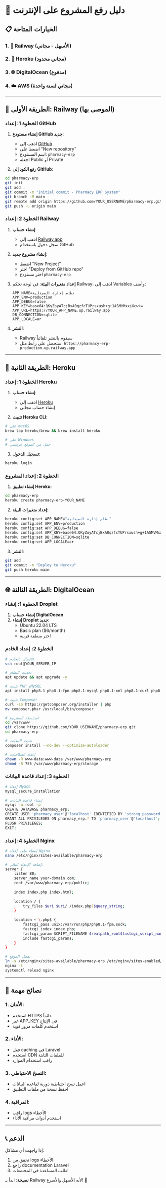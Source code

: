# 🚀 دليل رفع المشروع على الإنترنت

## 📋 الخيارات المتاحة

### 1. 🚄 Railway (الأسهل - مجاني)
### 2. 🌊 Heroku (مجاني محدود)
### 3. 🌐 DigitalOcean (مدفوع)
### 4. ☁️ AWS (مجاني لسنة واحدة)

---

## 🚄 الطريقة الأولى: Railway (الموصى بها)

### الخطوة 1: إعداد GitHub

1. **إنشاء مستودع GitHub جديد**:
   - اذهب إلى [GitHub](https://github.com)
   - اضغط على "New repository"
   - اسم المستودع: `pharmacy-erp`
   - اجعله Public أو Private

2. **رفع الكود إلى GitHub**:
```bash
cd pharmacy-erp
git init
git add .
git commit -m "Initial commit - Pharmacy ERP System"
git branch -M main
git remote add origin https://github.com/YOUR_USERNAME/pharmacy-erp.git
git push -u origin main
```

### الخطوة 2: إعداد Railway

1. **إنشاء حساب**:
   - اذهب إلى [Railway.app](https://railway.app)
   - سجل دخول باستخدام GitHub

2. **إنشاء مشروع جديد**:
   - اضغط "New Project"
   - اختر "Deploy from GitHub repo"
   - اختر مستودع `pharmacy-erp`

3. **إعداد متغيرات البيئة**:
   في لوحة تحكم Railway، اذهب إلى Variables وأضف:
   ```
   APP_NAME=نظام إدارة الصيدلية
   APP_ENV=production
   APP_DEBUG=false
   APP_KEY=base64:QKyZoyATcjBxA0qzfcTUPrsxush+g+1ASMVMxxjXcwk=
   APP_URL=https://YOUR_APP_NAME.up.railway.app
   DB_CONNECTION=sqlite
   APP_LOCALE=ar
   ```

4. **النشر**:
   - Railway سيقوم بالنشر تلقائياً
   - ستحصل على رابط مثل: `https://pharmacy-erp-production.up.railway.app`

---

## 🌊 الطريقة الثانية: Heroku

### الخطوة 1: إعداد Heroku

1. **إنشاء حساب**:
   - اذهب إلى [Heroku](https://heroku.com)
   - إنشاء حساب مجاني

2. **تثبيت Heroku CLI**:
```bash
# على macOS
brew tap heroku/brew && brew install heroku

# على Windows
# حمل من الموقع الرسمي
```

3. **تسجيل الدخول**:
```bash
heroku login
```

### الخطوة 2: إعداد المشروع

1. **إنشاء تطبيق Heroku**:
```bash
cd pharmacy-erp
heroku create pharmacy-erp-YOUR_NAME
```

2. **إعداد متغيرات البيئة**:
```bash
heroku config:set APP_NAME="نظام إدارة الصيدلية"
heroku config:set APP_ENV=production
heroku config:set APP_DEBUG=false
heroku config:set APP_KEY=base64:QKyZoyATcjBxA0qzfcTUPrsxush+g+1ASMVMxxjXcwk=
heroku config:set DB_CONNECTION=sqlite
heroku config:set APP_LOCALE=ar
```

3. **النشر**:
```bash
git add .
git commit -m "Deploy to Heroku"
git push heroku main
```

---

## 🌐 الطريقة الثالثة: DigitalOcean

### الخطوة 1: إنشاء Droplet

1. **إنشاء حساب DigitalOcean**
2. **إنشاء Droplet جديد**:
   - Ubuntu 22.04 LTS
   - Basic plan ($6/month)
   - اختر منطقة قريبة

### الخطوة 2: إعداد الخادم

```bash
# الاتصال بالخادم
ssh root@YOUR_SERVER_IP

# تحديث النظام
apt update && apt upgrade -y

# تثبيت PHP وMySQL
apt install php8.1 php8.1-fpm php8.1-mysql php8.1-xml php8.1-curl php8.1-zip php8.1-mbstring nginx mysql-server -y

# تثبيت Composer
curl -sS https://getcomposer.org/installer | php
mv composer.phar /usr/local/bin/composer

# استنساخ المشروع
cd /var/www
git clone https://github.com/YOUR_USERNAME/pharmacy-erp.git
cd pharmacy-erp

# تثبيت التبعيات
composer install --no-dev --optimize-autoloader

# إعداد الصلاحيات
chown -R www-data:www-data /var/www/pharmacy-erp
chmod -R 755 /var/www/pharmacy-erp/storage
```

### الخطوة 3: إعداد قاعدة البيانات

```bash
# إعداد MySQL
mysql_secure_installation

# إنشاء قاعدة البيانات
mysql -u root -p
CREATE DATABASE pharmacy_erp;
CREATE USER 'pharmacy_user'@'localhost' IDENTIFIED BY 'strong_password';
GRANT ALL PRIVILEGES ON pharmacy_erp.* TO 'pharmacy_user'@'localhost';
FLUSH PRIVILEGES;
EXIT;
```

### الخطوة 4: إعداد Nginx

```bash
# إنشاء ملف إعداد Nginx
nano /etc/nginx/sites-available/pharmacy-erp

# إضافة الإعداد التالي:
server {
    listen 80;
    server_name your-domain.com;
    root /var/www/pharmacy-erp/public;
    
    index index.php index.html;
    
    location / {
        try_files $uri $uri/ /index.php?$query_string;
    }
    
    location ~ \.php$ {
        fastcgi_pass unix:/var/run/php/php8.1-fpm.sock;
        fastcgi_index index.php;
        fastcgi_param SCRIPT_FILENAME $realpath_root$fastcgi_script_name;
        include fastcgi_params;
    }
}

# تفعيل الموقع
ln -s /etc/nginx/sites-available/pharmacy-erp /etc/nginx/sites-enabled/
nginx -t
systemctl reload nginx
```

---

## 🔧 نصائح مهمة

### 1. **الأمان**:
- استخدم HTTPS دائماً
- غير APP_KEY في الإنتاج
- استخدم كلمات مرور قوية

### 2. **الأداء**:
- فعل caching في Laravel
- استخدم CDN للملفات الثابتة
- راقب استخدام الموارد

### 3. **النسخ الاحتياطي**:
- اعمل نسخ احتياطية دورية لقاعدة البيانات
- احفظ نسخة من ملفات التطبيق

### 4. **المراقبة**:
- راقب logs الأخطاء
- استخدم أدوات مراقبة الأداء

---

## 📞 الدعم

إذا واجهت أي مشاكل:
1. تحقق من logs الأخطاء
2. راجع documentation Laravel
3. اطلب المساعدة في المجتمعات

**نصيحة**: ابدأ بـ Railway لأنه الأسهل والأسرع! 🚀
